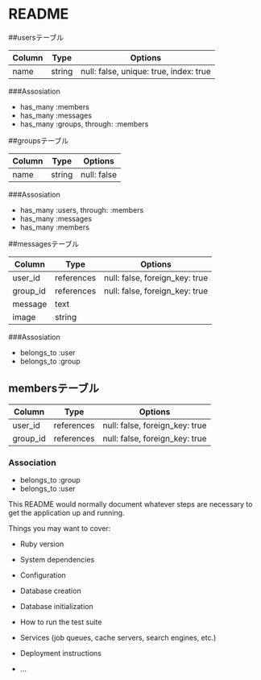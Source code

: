 # README

##usersテーブル

|Column|Type|Options|
|------|----|-------|
|name|string|null: false, unique: true, index: true|

###Assosiation
- has_many :members
- has_many :messages
- has_many :groups, through: :members

##groupsテーブル

|Column|Type|Options|
|------|----|-------|
|name|string|null: false|

###Assosiation
- has_many :users, through: :members
- has_many :messages
- has_many :members

##messagesテーブル

|Column|Type|Options|
|------|----|-------|
|user_id|references|null: false, foreign_key: true|
|group_id|references|null: false, foreign_key: true|
|message|text||
|image|string||

###Assosiation
- belongs_to :user
- belongs_to :group

## membersテーブル

|Column|Type|Options|
|------|----|-------|
|user_id|references|null: false, foreign_key: true|
|group_id|references|null: false, foreign_key: true|

### Association
- belongs_to :group
- belongs_to :user

This README would normally document whatever steps are necessary to get the
application up and running.

Things you may want to cover:

* Ruby version

* System dependencies

* Configuration

* Database creation

* Database initialization

* How to run the test suite

* Services (job queues, cache servers, search engines, etc.)

* Deployment instructions

* ...
